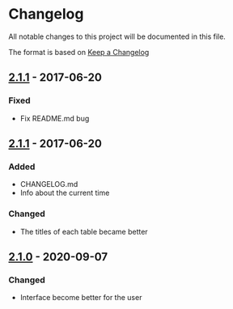 # Changelog

All notable changes to this project will be documented in this file.

The format is based on [Keep a Changelog](https://keepachangelog.com/en/1.0.0/)

## [2.1.1] - 2017-06-20

### Fixed

- Fix README.md bug

## [2.1.1] - 2017-06-20

### Added

- CHANGELOG.md
- Info about the current time

### Changed

- The titles of each table became better

## [2.1.0] - 2020-09-07

### Changed

- Interface become better for the user

[2.1.2]: https://www.npmjs.com/package/info-system/v/2.1.1
[2.1.1]: https://www.npmjs.com/package/info-system/v/2.1.1
[2.1.0]: https://www.npmjs.com/package/info-system/v/2.1.0
